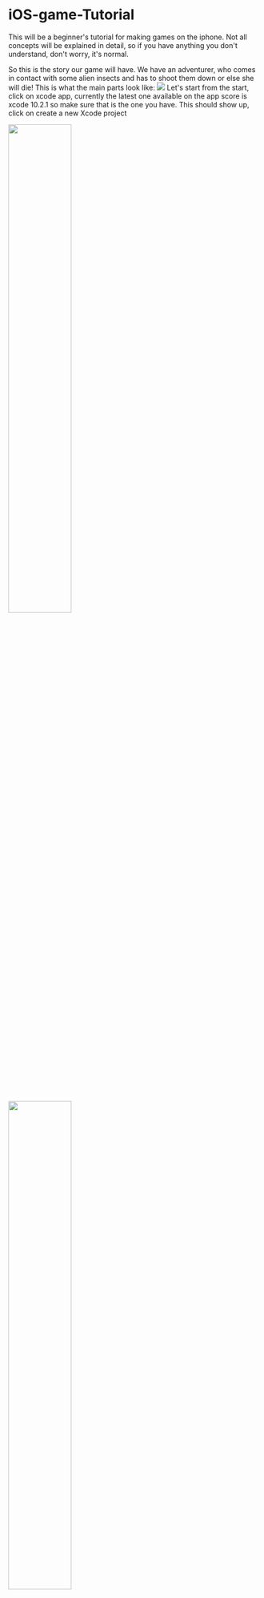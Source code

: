# iOS-game-Tutorial

This will be a beginner's tutorial for making games on the iphone. Not all concepts will be explained in detail, so if you have anything you don't understand, don't worry, it's normal.

So this is the story our game will have. We have an adventurer, who comes in contact with some alien insects and has to shoot them down or else she will die! This is what the main parts look like: 
<img src="https://github.com/PhaelIshall/iOS-game-Tutorial/blob/master/images/screen1.png">
Let's start from the start, click on xcode app, currently the latest one available on the app score is xcode 10.2.1 so make sure that is the one you have. This should show up, click on create a new Xcode project

<p float="left">
 <img src="https://github.com/PhaelIshall/iOS-game-Tutorial/blob/master/images/screen2.png" width="50%" height="50%">
 <img src="https://github.com/PhaelIshall/iOS-game-Tutorial/blob/master/images/screen3.png" width="50%" height="50%">
  <img src="https://github.com/PhaelIshall/iOS-game-Tutorial/blob/master/images/screen4.png" width="50%" height="50%">
   <img src="https://github.com/PhaelIshall/iOS-game-Tutorial/blob/master/images/screen5.png" width="30%" height="30%">
</p>

Select game then fill in the game's name, we will creatively name it "codetechniqdemo", make sure the language is set at swift and don't worry about the other fields.
Before we change anything, run the app on the simulator by pressing the "play" button on top. (image 4) Is what we get, when you click on the screen it generates colorful spinning rectangles that quickly disappear. We won't use most of this because our game is different, so we have to reove some code, and replace it with our own. Let's get started.

First things first, let's make sure we download the art and sound for our game and have it ready in the Xcode project. Download the resources from [here](https://github.com/PhaelIshall/iOS-game-Tutorial/tree/master/game_art) (Go [here](https://github.com/PhaelIshall/iOS-game-Tutorial) and click on "download" then open the file "game_art".
Drag and drop the contents of the folder into your xcode project just so: 
![Screenshot 6](https://github.com/PhaelIshall/iOS-game-Tutorial/blob/master/images/screen6.png)
Make sure to select "copy items if necessary"
![Screenshot 7](https://github.com/PhaelIshall/iOS-game-Tutorial/blob/master/images/screen7.png)
Now that's done, let's remove the current game in the project. Delete the file **GameScene.sks**, make sure to delete the right file. 
Next, go to gameScene.swift and just delete everything inside the class. This is what should remain: 

```
import SpriteKit
import GameplayKit

class GameScene: SKScene {
    
}
```

Now, let's get started! Open your **GameViewController.swift** file, this is what you should see: 
<img src="https://github.com/PhaelIshall/iOS-game-Tutorial/blob/master/images/screen9.png" width="70%" height="70%">
This is a normal UIViewController (think of it like the code behind what you see on any given screen) with an SKView for a root view. This means that it contains a SpriteKit scene.
Let's start by adding our player to the screen. All our character will start as static characters without animation, we will add this as a bonus later on. 
Go to your **GameScene.swift** file and add the following:
```
let player = SKSpriteNode(imageNamed: "hero")
override func didMove(to view: SKView) {
  backgroundColor = SKColor.white
  player.position = CGPoint(x: size.width * 0.1, y: size.height * 0.5)
  addChild(player)
}
```


